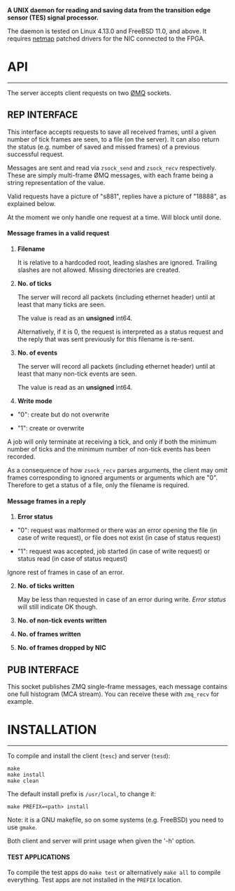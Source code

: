 **A UNIX daemon for reading and saving data from the transition edge sensor
(TES) signal processor.**

The daemon is tested on Linux 4.13.0 and FreeBSD 11.0, and above. It requires
[netmap](https://github.com/luigirizzo/netmap) patched drivers for the NIC
connected to the FPGA.

# API
---

The server accepts client requests on two [ØMQ](http://zeromq.org/) sockets. 

## REP INTERFACE

This interface accepts requests to save all received frames, until a given
number of tick frames are seen, to a file (on the server). It can also return
the status (e.g. number of saved and missed frames) of a previous successful
request.

Messages are sent and read via `zsock_send` and `zsock_recv` respectively.
These are simply multi-frame ØMQ messages, with each frame being a string
representation of the value.

Valid requests have a picture of "s881", replies have a picture of "18888",
as explained below.

At the moment we only handle one request at a time. Will block until done.

#### Message frames in a valid request

1. **Filename**

   It is relative to a hardcoded root, leading slashes are ignored.
   Trailing slashes are not allowed. Missing directories are created.
   
2. **No. of ticks**

   The server will record all packets (including ethernet header) until at
   least that many ticks are seen.

   The value is read as an **unsigned** int64.

   Alternatively, if it is 0, the request is interpreted as a status request
   and the reply that was sent previously for this filename is re-sent.

2. **No. of events**

   The server will record all packets (including ethernet header) until at
   least that many non-tick events are seen.

   The value is read as an **unsigned** int64.

3. **Write mode**

 * "0": create but do not overwrite

 * "1": create or overwrite

A job will only terminate at receiving a tick, and only if both the minimum
number of ticks and the minimum number of non-tick events has been recorded.

As a consequence of how `zsock_recv` parses arguments, the client may omit
frames corresponding to ignored arguments or arguments which are "0". Therefore
to get a status of a file, only the filename is required.

#### Message frames in a reply

1. **Error status**

 * "0": request was malformed or there was an error opening the file (in case
    of write request), or file does not exist (in case of status request)

 * "1": request was accepted, job started (in case of write request) or status
   read (in case of status request)

Ignore rest of frames in case of an error.

2. **No. of ticks written**

   May be less than requested in case of an error during write. *Error status*
   will still indicate OK though.


3. **No. of non-tick events written**


4. **No. of frames written**


5. **No. of frames dropped by NIC**

## PUB INTERFACE

This socket publishes ZMQ single-frame messages, each message contains one full
histogram (MCA stream). You can receive these with `zmq_recv` for example.

# INSTALLATION
---

To compile and install the client (`tesc`) and server (`tesd`):

```
make
make install
make clean
```

The default install prefix is `/usr/local`, to change it:

```
make PREFIX=<path> install
```

Note: it is a GNU makefile, so on some systems (e.g. FreeBSD) you need to use
`gmake`.

Both client and server will print usage when given the '-h' option.

#### TEST APPLICATIONS

To compile the test apps do `make test` or alternatively `make all` to compile
everything. Test apps are not installed in the `PREFIX` location.
